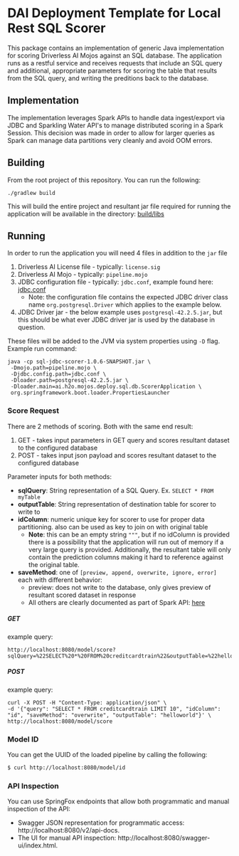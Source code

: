 # DAI Deployment Template for Local Rest SQL Scorer

This package contains an implementation of generic Java implementation
for scoring Driverless AI Mojos against an SQL database. The application runs
as a restful service and receives requests that include an SQL query and
additional, appropriate parameters for scoring the table that results from the
SQL query, and writing the preditions back to the database. 

## Implementation

The implementation leverages Spark APIs to handle data ingest/export via JDBC and
Sparkling Water API's to manage distributed scoring in a Spark Session. This decision
was made in order to allow for larger queries as Spark can manage data partitions 
very cleanly and avoid OOM errors.

## Building

From the root project of this repository. You can run the following:
```shell script
./gradlew build
```

This will build the entire project and resultant jar file required for running the
application will be available in the directory: [build/libs](../sql-jdbc-scorer/build/libs)

## Running

In order to run the application you will need 4 files in addition to the `jar` file
1. Driverless AI License file - typically: `license.sig`
2. Driverless AI Mojo - typically: `pipeline.mojo`
3. JDBC configuration file - typically: `jdbc.conf`, example found here: 
[jdbc.conf](../sql-jdbc-scorer/examples/conf/jdbc.conf) 
    - Note: the configuration file contains the expected JDBC driver
     class name `org.postgresql.Driver` which applies to the example below. 
4. JDBC Driver jar - the below example uses `postgresql-42.2.5.jar`, but this should
be what ever JDBC driver jar is used by the database in question. 

These files will be added to the JVM via system properties using `-D` flag. Example run command:
```shell script
java -cp sql-jdbc-scorer-1.0.6-SNAPSHOT.jar \
 -Dmojo.path=pipeline.mojo \
 -Djdbc.config.path=jdbc.conf \
 -Dloader.path=postgresql-42.2.5.jar \
 -Dloader.main=ai.h2o.mojos.deploy.sql.db.ScorerApplication \
 org.springframework.boot.loader.PropertiesLauncher
```

### Score Request

There are 2 methods of scoring. Both with the same end result:
1. GET - takes input parameters in GET query and scores resultant dataset to the configured database
2. POST - takes input json payload and scores resultant dataset to the configured database

Parameter inputs for both methods:
- **sqlQuery**: String representation of a SQL Query. Ex. `SELECT * FROM myTable`
- **outputTable**: String representation of destination table for scorer to write to
- **idColumn**: numeric unique key for scorer to use for proper data partitioning.
also can be used as key to join on with original table
    - **Note**: this can be an empty string `"""`, but if no idColumn is provided there
    is a possibility that the application will run out of memory if a very large query is
    provided. Additionally, the resultant table will only contain the prediction columns
    making it hard to reference against the original table. 
- **saveMethod**: one of `[preview, append, overwrite, ignore, error]` each with different behavior:
  - preview: does not write to the database, only gives preview of resultant scored dataset in response
  - All others are clearly documented as part of Spark API: 
  [here](https://spark.apache.org/docs/latest/api/java/index.html?org/apache/spark/sql/SaveMode.html)

##### GET

example query:
```shell script
http://localhost:8080/model/score?sqlQuery=%22SELECT%20*%20FROM%20creditcardtrain%22&outputTable=%22helloworld%22&idColumn=%22id%22
```

##### POST

example query:
```shell script
curl -X POST -H "Content-Type: application/json" \
-d '{"query": "SELECT * FROM creditcardtrain LIMIT 10", "idColumn": "id", "saveMethod": "overwrite", "outputTable": "helloworld"}' \
http://localhost:8080/model/score
```

### Model ID

You can get the UUID of the loaded pipeline by calling the following:

```bash
$ curl http://localhost:8080/model/id
```

### API Inspection

You can use SpringFox endpoints that allow both programmatic and manual inspection of the API:

* Swagger JSON representation for programmatic access: http://localhost:8080/v2/api-docs.
* The UI for manual API inspection: http://localhost:8080/swagger-ui/index.html.

